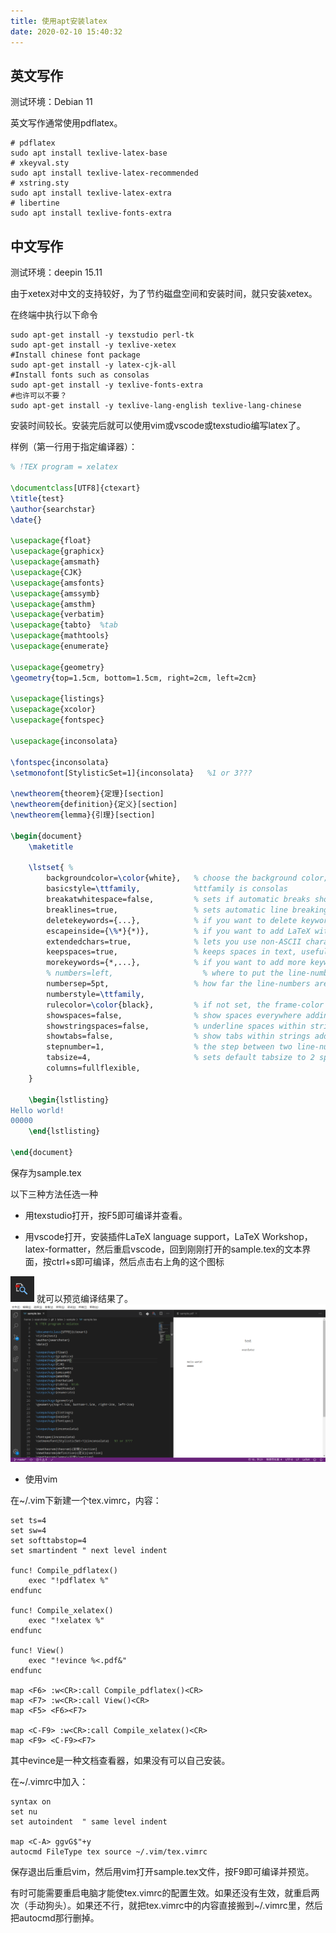 ```yaml
---
title: 使用apt安装latex
date: 2020-02-10 15:40:32
---
```


## 英文写作

测试环境：Debian 11

英文写作通常使用pdflatex。

```shell
# pdflatex
sudo apt install texlive-latex-base
# xkeyval.sty
sudo apt install texlive-latex-recommended
# xstring.sty
sudo apt install texlive-latex-extra
# libertine
sudo apt install texlive-fonts-extra
```

## 中文写作

测试环境：deepin 15.11

由于xetex对中文的支持较好，为了节约磁盘空间和安装时间，就只安装xetex。

在终端中执行以下命令

```shell
sudo apt-get install -y texstudio perl-tk 
sudo apt-get install -y texlive-xetex
#Install chinese font package
sudo apt-get install -y latex-cjk-all
#Install fonts such as consolas
sudo apt-get install -y texlive-fonts-extra
#也许可以不要？
sudo apt-get install -y texlive-lang-english texlive-lang-chinese
```

安装时间较长。安装完后就可以使用vim或vscode或texstudio编写latex了。

样例（第一行用于指定编译器）：

```tex
% !TEX program = xelatex

\documentclass[UTF8]{ctexart}
\title{test}
\author{searchstar}
\date{}

\usepackage{float}
\usepackage{graphicx}
\usepackage{amsmath}
\usepackage{CJK}
\usepackage{amsfonts}
\usepackage{amssymb}
\usepackage{amsthm}
\usepackage{verbatim}
\usepackage{tabto}	%tab
\usepackage{mathtools}
\usepackage{enumerate}

\usepackage{geometry}
\geometry{top=1.5cm, bottom=1.5cm, right=2cm, left=2cm}

\usepackage{listings}
\usepackage{xcolor}
\usepackage{fontspec}

\usepackage{inconsolata}

\fontspec{inconsolata}
\setmonofont[StylisticSet=1]{inconsolata}	%1 or 3???

\newtheorem{theorem}{定理}[section]
\newtheorem{definition}{定义}[section]
\newtheorem{lemma}{引理}[section]

\begin{document}
	\maketitle
	
	\lstset{ %  
		backgroundcolor=\color{white},   % choose the background color; you must add \usepackage{color} or \usepackage{xcolor}  
		basicstyle=\ttfamily,			 %ttfamily is consolas
		breakatwhitespace=false,         % sets if automatic breaks should only happen at whitespace  
		breaklines=true,                 % sets automatic line breaking  
		deletekeywords={...},            % if you want to delete keywords from the given language  
		escapeinside={\%*}{*)},          % if you want to add LaTeX within your code  
		extendedchars=true,              % lets you use non-ASCII characters; for 8-bits encodings only, does not work with UTF-8  
		keepspaces=true,                 % keeps spaces in text, useful for keeping indentation of code (possibly needs columns=flexible)  
		morekeywords={*,...},            % if you want to add more keywords to the set  
		% numbers=left,                    % where to put the line-numbers; possible values are (none, left, right)  
		numbersep=5pt,                   % how far the line-numbers are from the code  
		numberstyle=\ttfamily,
		rulecolor=\color{black},         % if not set, the frame-color may be changed on line-breaks within not-black text (e.g. comments (green here))  
		showspaces=false,                % show spaces everywhere adding particular underscores; it overrides 'showstringspaces'  
		showstringspaces=false,          % underline spaces within strings only  
		showtabs=false,                  % show tabs within strings adding particular underscores  
		stepnumber=1,                    % the step between two line-numbers. If it's 1, each line will be numbered  
		tabsize=4,                       % sets default tabsize to 2 spaces  
		columns=fullflexible,
	}

	\begin{lstlisting}
Hello world!
00000
	\end{lstlisting}

\end{document}
```

保存为sample.tex

以下三种方法任选一种

- 用texstudio打开，按F5即可编译并查看。

- 用vscode打开，安装插件LaTeX language support，LaTeX Workshop，latex-formatter，然后重启vscode，回到刚刚打开的sample.tex的文本界面，按ctrl+s即可编译，然后点击右上角的这个图标

![在这里插入图片描述](使用apt安装latex/20200210151704584.png)
就可以预览编译结果了。
![在这里插入图片描述](使用apt安装latex/20200210151839793.png)

- 使用vim

在~/.vim下新建一个tex.vimrc，内容：

```vimrc
set ts=4
set sw=4
set softtabstop=4
set smartindent	" next level indent

func! Compile_pdflatex()
	exec "!pdflatex %"
endfunc

func! Compile_xelatex()
	exec "!xelatex %"
endfunc

func! View()
	exec "!evince %<.pdf&"
endfunc

map <F6> :w<CR>:call Compile_pdflatex()<CR>
map <F7> :w<CR>:call View()<CR>
map <F5> <F6><F7>

map <C-F9> :w<CR>:call Compile_xelatex()<CR>
map <F9> <C-F9><F7>
```

其中evince是一种文档查看器，如果没有可以自己安装。

在~/.vimrc中加入：

```vimrc
syntax on
set nu
set autoindent	" same level indent

map <C-A> ggvG$"+y
autocmd FileType tex source ~/.vim/tex.vimrc
```

保存退出后重启vim，然后用vim打开sample.tex文件，按F9即可编译并预览。

有时可能需要重启电脑才能使tex.vimrc的配置生效。如果还没有生效，就重启两次（手动狗头）。如果还不行，就把tex.vimrc中的内容直接搬到~/.vimrc里，然后把autocmd那行删掉。
